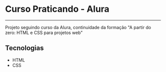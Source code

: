<h1> Curso Praticando - Alura</h1>

<hr>

<p>Projeto seguindo curso da Alura, continuidade da formação "A partir do zero: HTML e CSS para projetos web"
</p>

## Tecnologias
* HTML
* CSS